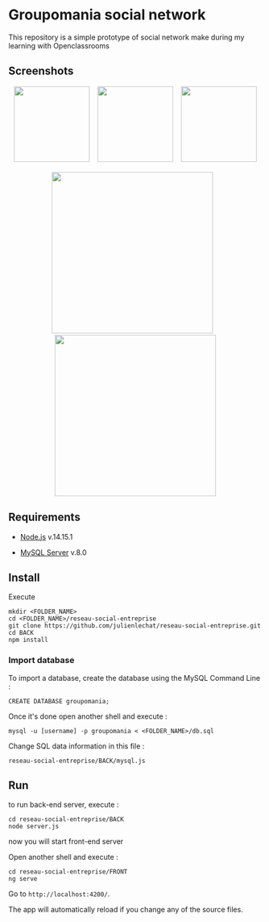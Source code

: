 # Groupomania social network

This repository is a simple prototype of social network make during my learning with Openclassrooms

## Screenshots

<div align="center">
    <img src="https://github.com/julienlechat/reseau-social-entreprise/blob/main/screenshot/login.PNG?raw=true" height="150px"</img>
    <img height="0" width="8px">
    <img src="https://github.com/julienlechat/reseau-social-entreprise/blob/main/screenshot/actuality-2.PNG?raw=true" height="150px"</img>
    <img height="0" width="8px">
    <img src="https://github.com/julienlechat/reseau-social-entreprise/blob/main/screenshot/settings.PNG?raw=true" height="150px"</img>
</div><br />
<div align="center">
    <img src="https://github.com/julienlechat/reseau-social-entreprise/blob/main/screenshot/actuality-1.PNG?raw=true" height="320px"</img>
    <img height="0" width="8px">
    <img src="https://github.com/julienlechat/reseau-social-entreprise/blob/main/screenshot/profile.PNG?raw=true" height="320px"</img>
</div>


## Requirements

- [Node.js](https://nodejs.org/fr/download/releases/) v.14.15.1

- [MySQL Server](https://www.mysql.com/fr/downloads/) v.8.0


## Install

Execute

```Shell
mkdir <FOLDER_NAME>
cd <FOLDER_NAME>/reseau-social-entreprise
git clone https://github.com/julienlechat/reseau-social-entreprise.git
cd BACK
npm install
```


### Import database

To import a database, create the database using the MySQL Command Line :

```Shell
CREATE DATABASE groupomania;
```

Once it's done open another shell and execute : 

```Shell
mysql -u [username] -p groupomania < <FOLDER_NAME>/db.sql
```

Change SQL data information in this file :

```Shell
reseau-social-entreprise/BACK/mysql.js
```


## Run

to run back-end server, execute :

```Shell
cd reseau-social-entreprise/BACK
node server.js
```

now you will start front-end server

Open another shell and execute :

```Shell
cd reseau-social-entreprise/FRONT
ng serve
```

Go to `http://localhost:4200/`.

The app will automatically reload if you change any of the source files.
